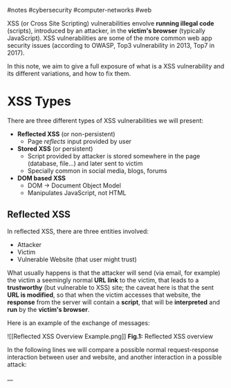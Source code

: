 #notes #cybersecurity #computer-networks #web 

XSS (or Cross Site Scripting) vulnerabilities envolve **running illegal code** (scripts), introduced by an attacker, in the **victim's browser** (typically JavaScript). XSS vulnerabilities are some of the more common web app security issues (according to OWASP, Top3 vulnerability in 2013, Top7 in 2017). 

In this note, we aim to give a full exposure of what is a XSS vulnerability and its different variations, and how to fix them.

# XSS Types

There are three different types of XSS vulnerabilities we will present:

- **Reflected XSS** (or non-persistent)
	- Page _reflects_ input provided by user
- **Stored XSS** (or persistent)
	- Script provided by attacker is stored somewhere in the page (database, file...) and later sent to victim
	- Specially common in social media, blogs, forums
- **DOM based XSS**
	- DOM -> Document Object Model
	- Manipulates JavaScript, not HTML

## Reflected XSS

In reflected XSS, there are three entities involved:

- Attacker
- Victim
- Vulnerable Website (that user might trust)

What usually happens is that the attacker will send (via email, for example) the victim a seemingly normal **URL link** to the victim, that leads to a **trustworthy** (but vulnerable to XSS) site; the caveat here is that the sent **URL is modified**, so that when the victim accesses that website, the **response** from the server will contain a **script**, that will be **interpreted** and **run** by the **victim's browser**.

Here is an example of the exchange of messages:

![[Reflected XSS Overview Example.png]]
**Fig.1:** Reflected XSS overview


In the following lines we will compare a possible normal request-response interaction between user and website, and another interaction in a possible attack:

__